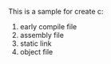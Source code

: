 This is a sample for create c: 
1. early compile file
2. assembly file
3. static link
4. object file
